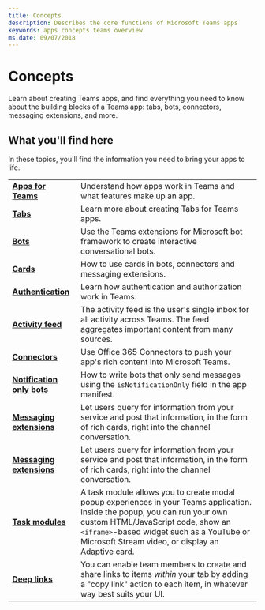 ```yaml
---
title: Concepts
description: Describes the core functions of Microsoft Teams apps
keywords: apps concepts teams overview
ms.date: 09/07/2018
---
```

# Concepts

Learn about creating Teams apps, and find everything you need to know about the building blocks of a Teams app: tabs, bots, connectors, messaging extensions, and more.

## What you'll find here

In these topics, you'll find the information you need to bring your apps to life.

|   |   |
| - | - |
| [**Apps for Teams**](~/concepts/apps/apps-overview) |  Understand how apps work in Teams and what features make up an app. |
| [**Tabs**](~/concepts/tabs/tabs-overview) | Learn more about creating Tabs for Teams apps. |
| [**Bots**](~/concepts/bots/bots-overview) | Use the Teams extensions for Microsoft bot framework to create interactive conversational bots.|
| [**Cards**](~/concepts/cards/cards) | How to use cards in bots, connectors and messaging extensions.|
| [**Authentication**](~/concepts/authentication) | Learn how authentication and authorization work in Teams. |
| [**Activity feed**](~/concepts/activity-feed) | The activity feed is the user's single inbox for all activity across Teams. The feed aggregates important content from many sources. |
| [**Connectors**](~/concepts/connectors/connectors) | Use Office 365 Connectors to push your app's rich content into Microsoft Teams. |
| [**Notification only bots**](~/concepts/bots/bots-notification-only) | How to write bots that only send messages using the `isNotificationOnly` field in the app manifest. |
| [**Messaging extensions**](~/concepts/messaging-extensions) | Let users query for information from your service and post that information, in the form of rich cards, right into the channel conversation. |
| [**Messaging extensions**](~/concepts/messaging-extensions) | Let users query for information from your service and post that information, in the form of rich cards, right into the channel conversation. |
| [**Task modules**](~/concepts/task-modules-overview) | A task module allows you to create modal popup experiences in your Teams application. Inside the popup, you can run your own custom HTML/JavaScript code, show an `<iframe>`-based widget such as a YouTube or Microsoft Stream video, or display an Adaptive card. |
| [**Deep links**](~/concepts/deep-links) | You can enable team members to create and share links to items _within_ your tab by adding a "copy link" action to each item, in whatever way best suits your UI. |
